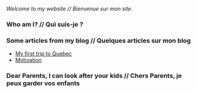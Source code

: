 *Welcome to my website // Bienvenue sur mon site.*

### Who am I? // Qui suis-je ?



### Some articles from my blog // Quelques articles sur mon blog

* [My first trip to Quebec](http://thepurpleworld-of-tiyi.over-blog.com/article-my-first-trip-to-quebec-1-122938602.html)
* [Motivation](http://thepurpleworld-of-tiyi.over-blog.com/article-motivation-122937811.html)

### Dear Parents, I can look after your kids // Chers Parents, je peux garder vos enfants
